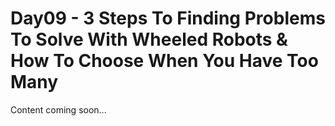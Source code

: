 # Day09 - 3 Steps To Finding Problems To Solve With Wheeled Robots & How To Choose When You Have Too Many

Content coming soon...
